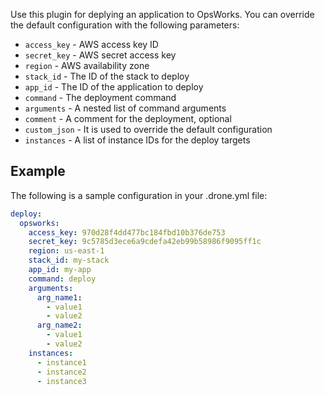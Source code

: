 Use this plugin for deplying an application to OpsWorks. You can override the
default configuration with the following parameters:

* `access_key` - AWS access key ID
* `secret_key` - AWS secret access key
* `region` - AWS availability zone
* `stack_id` - The ID of the stack to deploy
* `app_id` - The ID of the application to deploy
* `command` - The deployment command
* `arguments` - A nested list of command arguments
* `comment` - A comment for the deployment, optional
* `custom_json` - It is used to override the default configuration
* `instances` - A list of instance IDs for the deploy targets

## Example

The following is a sample configuration in your .drone.yml file:

```yaml
deploy:
  opsworks:
    access_key: 970d28f4dd477bc184fbd10b376de753
    secret_key: 9c5785d3ece6a9cdefa42eb99b58986f9095ff1c
    region: us-east-1
    stack_id: my-stack
    app_id: my-app
    command: deploy
    arguments:
      arg_name1:
        - value1
        - value2
      arg_name2:
        - value1
        - value2
    instances:
      - instance1
      - instance2
      - instance3
```

